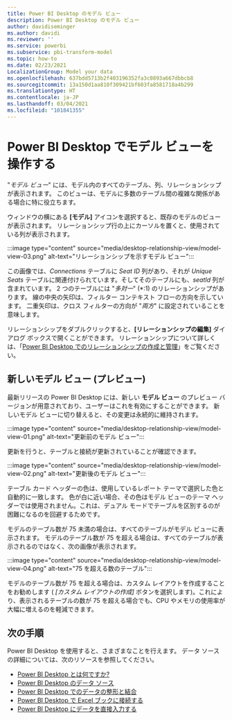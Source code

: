 ```yaml
---
title: Power BI Desktop のモデル ビュー
description: Power BI Desktop のモデル ビュー
author: davidiseminger
ms.author: davidi
ms.reviewer: ''
ms.service: powerbi
ms.subservice: pbi-transform-model
ms.topic: how-to
ms.date: 02/23/2021
LocalizationGroup: Model your data
ms.openlocfilehash: 637bdd5713b2f403196352fa3c0893a667dbbcb8
ms.sourcegitcommit: 13a150d1aa810f309421bf603fa8581718a4b299
ms.translationtype: HT
ms.contentlocale: ja-JP
ms.lasthandoff: 03/04/2021
ms.locfileid: "101841355"
---
```

# <a name="work-with-model-view-in-power-bi-desktop"></a>Power BI Desktop でモデル ビューを操作する

"*モデル ビュー*" には、モデル内のすべてのテーブル、列、リレーションシップが表示されます。 このビューは、モデルに多数のテーブル間の複雑な関係がある場合に特に役立ちます。

ウィンドウの横にある **[モデル]** アイコンを選択すると、既存のモデルのビューが表示されます。 リレーションシップ行の上にカーソルを置くと、使用されている列が表示されます。

:::image type="content" source="media/desktop-relationship-view/model-view-03.png" alt-text="リレーションシップを示すモデル ビュー":::

この画像では、*Connections* テーブルに *Seat ID* 列があり、それが *Unique Seats* テーブルに関連付けられています。そしてそのテーブルにも、*seatId* 列が含まれています。 2 つのテーブルには "*多対一*" (\*:1) のリレーションシップがあります。 線の中央の矢印は、フィルター コンテキスト フローの方向を示しています。 二重矢印は、クロス フィルターの方向が "*両方*" に設定されていることを意味します。

リレーションシップをダブルクリックすると、**[リレーションシップの編集]** ダイアログ ボックスで開くことができます。 リレーションシップについて詳しくは、「[Power BI Desktop でのリレーションシップの作成と管理](desktop-create-and-manage-relationships.md)」をご覧ください。


## <a name="new-model-view-preview"></a>新しいモデル ビュー (プレビュー)

最新リリースの Power BI Desktop には、新しい **モデル ビュー** のプレビュー バージョンが用意されており、ユーザーはこれを有効にすることができます。 新しいモデル ビューに切り替えると、その変更は永続的に維持されます。

:::image type="content" source="media/desktop-relationship-view/model-view-01.png" alt-text="更新前のモデル ビュー":::

更新を行うと、テーブルと接続が更新されていることが確認できます。

:::image type="content" source="media/desktop-relationship-view/model-view-02.png" alt-text="更新後のモデル ビュー":::

テーブル カード ヘッダーの色は、使用しているレポート テーマで選択した色と自動的に一致します。 色が白に近い場合、その色はモデル ビューのテーマ ヘッダーでは使用されません。これは、デュアル モードでテーブルを区別するのが困難になるのを回避するためです。

モデルのテーブル数が 75 未満の場合は、すべてのテーブルがモデル ビューに表示されます。 モデルのテーブル数が 75 を超える場合は、すべてのテーブルが表示されるのではなく、次の画像が表示されます。

:::image type="content" source="media/desktop-relationship-view/model-view-04.png" alt-text="75 を超える数のテーブル":::

モデルのテーブル数が 75 を超える場合は、カスタム レイアウトを作成することをお勧めします ( *[カスタム レイアウトの作成]* ボタンを選択します)。これにより、表示されるテーブルの数が 75 を超える場合でも、CPU やメモリの使用率が大幅に増えるのを軽減できます。

## <a name="next-steps"></a>次の手順
Power BI Desktop を使用すると、さまざまなことを行えます。 データ ソースの詳細については、次のリソースを参照してください。

* [Power BI Desktop とは何ですか?](../fundamentals/desktop-what-is-desktop.md)
* [Power BI Desktop のデータ ソース](../connect-data/desktop-data-sources.md)
* [Power BI Desktop でのデータの整形と結合](../connect-data/desktop-shape-and-combine-data.md)
* [Power BI Desktop で Excel ブックに接続する](../connect-data/desktop-connect-excel.md)   
* [Power BI Desktop にデータを直接入力する](../connect-data/desktop-enter-data-directly-into-desktop.md)   

